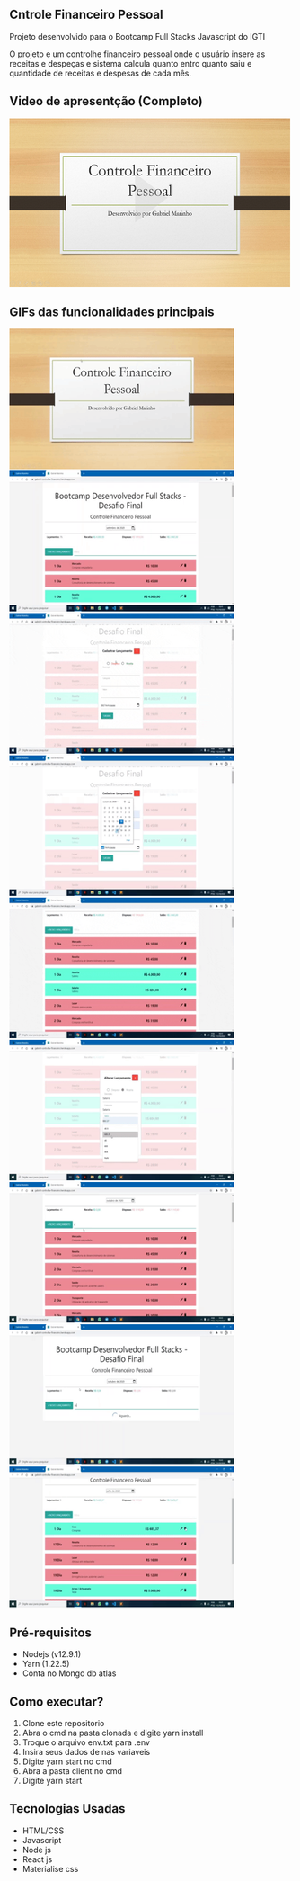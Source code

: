  <h2>Cntrole Financeiro Pessoal</h2>
  <p>
    Projeto desenvolvido para o Bootcamp Full Stacks Javascript do IGTI
  </p>
  <p>
    O projeto e um controlhe financeiro pessoal onde o usuário insere as receitas e despeças e sistema calcula quanto entro quanto saiu e quantidade de receitas e despesas de cada mês. 
  </p>

  <div>
      <h2> Video de apresentção (Completo) </h2>
      <a href="https://youtu.be/HDLHDeOIXwI" target="_blank" rel="noopener noreferrer">
        <img height="300px" width="500px"
          src="https://github.com/gabrielMarinhocd/Controlhe-Financeiro-Pessoal/blob/master/Imagens/video.png" alt="Video" />
      </a>
  </div>

  <div>
      <h2> GIFs das funcionalidades principais </h2>
       <img src="https://github.com/gabrielMarinhocd/Controlhe-Financeiro-Pessoal/blob/master/Imagens/controle-01.gif"
        width="400" height="250" margin="10px" />
       <img src="https://github.com/gabrielMarinhocd/Controlhe-Financeiro-Pessoal/blob/master/Imagens/controle-02.gif"
        width="400" height="250" margin="10px" />
       <img src="https://github.com/gabrielMarinhocd/Controlhe-Financeiro-Pessoal/blob/master/Imagens/controle-03.gif"
        width="400" height="250" margin="10px" />
       <img src="https://github.com/gabrielMarinhocd/Controlhe-Financeiro-Pessoal/blob/master/Imagens/controle-04.gif"
        width="400" height="250" margin="10px" />
       <img src="https://github.com/gabrielMarinhocd/Controlhe-Financeiro-Pessoal/blob/master/Imagens/controle-05.gif"
        width="400" height="250" margin="10px" />
       <img src="https://github.com/gabrielMarinhocd/Controlhe-Financeiro-Pessoal/blob/master/Imagens/controle-06.gif"
        width="400" height="250" margin="10px" />
       <img src="https://github.com/gabrielMarinhocd/Controlhe-Financeiro-Pessoal/blob/master/Imagens/controle-07.gif"
        width="400" height="250" margin="10px" />
       <img src="https://github.com/gabrielMarinhocd/Controlhe-Financeiro-Pessoal/blob/master/Imagens/controle-08.gif"
        width="400" height="250" margin="10px" />
       <img src="https://github.com/gabrielMarinhocd/Controlhe-Financeiro-Pessoal/blob/master/Imagens/controle-09.gif"
        width="400" height="250" margin="10px" />
  </div>

  <div>
    <h2>Pré-requisitos</h2>
    <ul>
      <li>Nodejs (v12.9.1)</li>
      <li>Yarn (1.22.5)</li>
      <li>Conta no Mongo db atlas</li>
    </ul>
  </div>

  <div>
    <h2>Como executar?</h2>
    <ol>
      <li> Clone este repositorio</li>
      <li> Abra o cmd na pasta clonada e digite yarn install</li>
      <li> Troque o arquivo env.txt para .env</li>
      <li> Insira seus dados de nas variaveis</li>
      <li> Digite yarn start no cmd </li>
      <li> Abra a pasta client no cmd </li>
      <li> Digite  yarn start</li>
    </ol>
  </div>

  <div>
    <h2>Tecnologias Usadas</h2>
    <ul>
      <li>HTML/CSS</li>
      <li>Javascript</li>
      <li>Node js</li>
      <li>React js</li>
      <li>Materialise css</li>
    </ul>
  </div>
